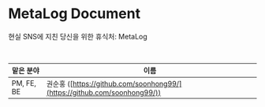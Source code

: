 # MetaLog Document

현실 SNS에 지친 당신을 위한 휴식처: MetaLog



<figure><img src=".gitbook/assets/메타로그로고.png" alt=""><figcaption></figcaption></figure>



| 맡은 분야      | 이름                                                                     |
| ---------- | ---------------------------------------------------------------------- |
| PM, FE, BE | 권순홍 ([https://github.com/soonhong99/](https://github.com/soonhong99/)) |
